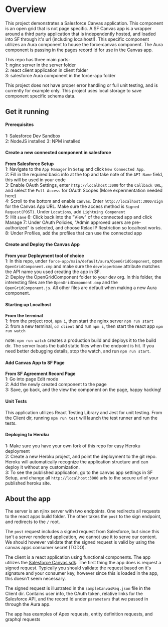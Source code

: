 # Overview

This project demonstrates a Salesforce Canvas application. This component is an open grid that is not page specific. A SF Canvas app is a wrapper around a third party application that is independently hosted, and loaded into SF through it's url (including localhost!). This specific component utilizes an Aura component to house the force:canvas component. The Aura component is passing in the pages record Id for use in the Canvas app.

This repo has three main parts:  
1: nginx server in the server folder  
2: react client application in client folder  
3: salesforce Aura component in the force-app folder

This project does not have proper error handling or full unit testing, and is currently for example only. This project uses local storage to save component specific schema data.

## Get it running

#### Prerequisites

1: Salesforce Dev Sandbox  
2: NodeJS installed
3: NPM installed

#### Create a new connected component in salesforce

**From Salesforce Setup**  
1: Navigate to the `App Manager` in `Setup` and click `New Connected App`.  
2: Fill in the required basic info at the top and take note of the `API Name` field, this will be used in your code  
3: Enable OAuth Settings, enter `http://localhost:3000` for the `Callback URL`, and select the `Full Access` for OAuth Scopes (More expermentation needed here)  
4: Scroll to the bottom and enable `Canvas`. Enter `http://localhost:3000/sign` for the Canvas App URL. Make sure the access method is `Signed Request(POST)`. Under `Locations`, add `Lightning Component`  
5: Hit `save`
6: Click back into the "View" of the connected app and click Manage
7: Under OAuth Policies, "Admin approved users are pre-authorized" is selected, and choose Relax IP Restriction so localhost works.
8: Under Profiles, add the profiles that can use the connected app

#### Create and Deploy the Canvas App

**From your Deployment tool of choice**  
1: In this repo, under `force-app/main/default/aura/OpenGridComponent`, open `OpenGridComponent.cmp` and make sure the `developerName` attribute matches the API name you used creating the app in SF.  
2: Deploy the OpenGridComponent folder to your dev org. In this folder, the interesting files are the `OpenGridComponent.cmp` and the `OpenGridComponent.js`. All other files are default when making a new Aura component.

#### Starting up Localhost

**From the terminal**  
1: from the project root, `npm i`, then start the nginx server `npm run start`  
2: from a new terminal, `cd client` and run `npm i`, then start the react app `npm run watch`

note: `npm run watch` creates a production build and deploys it to the build dir. The server loads the build static files when the endpoint is hit. If you need better debugging details, stop the watch, and run `npm run start`.

#### Add Canvas App to SF Page

**From SF Agreement Record Page**  
1: Go into page Edit mode  
2: Add the newly created component to the page  
3: Save, go back, and the view the component on the page, happy hacking!

#### Unit Tests

This application utilizes React Testing Library and Jest for unit testing. From the Client dir, running `npm run test` will launch the test runner and run the tests.

#### Deploying to Heroku

1: Make sure you have your own fork of this repo for easy Heroku deployment  
2: Create a new Heroku project, and point the deployment to the git repo. Heroku will automatically recognize the application structure and can deploy it without any customization.  
3: To see the published application, go to the canvas app settings in SF Setup, and change all `http://localhost:3000` urls to the secure url of your published heroku site.

## About the app

The server is an njinx server with two endpoints. One redirects all requests to the react apps build folder. The other takes the `post` to the sign endpoint, and redirects to the `/` root.

The `post` request includes a signed request from Salesforce, but since this isn't a server rendered application, we cannot use it to serve our content. We should however validate that the signed request is valid by using the canvas apps consumer secret (TODO).

The client is a react application using functional components. The app utilizes the [Salesforce Canvas sdk](https://github.com/forcedotcom/SalesforceCanvasJavascriptSDK). The first thing the app does is request a signed request. Typically you should validate the request based on it's signature and your consumer key, however since this is loaded in the app, this doesn't seem necessary.

The signed request is illustrated in the `sampleCanvasReq.json` file in the Client dir. Contains user info, the OAuth token, relative links for the Salesforce API, and the record Id under `parameters` that we passed in through the Aura app.

The app has examples of Apex requests, entity definition requests, and graphql requests
